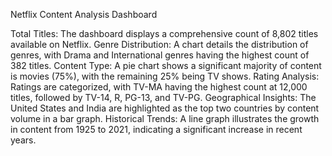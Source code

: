 Netflix Content Analysis Dashboard

Total Titles: The dashboard displays a comprehensive count of 8,802 titles available on Netflix.
Genre Distribution: A chart details the distribution of genres, with Drama and International genres having the highest count of 382 titles.
Content Type: A pie chart shows a significant majority of content is movies (75%), with the remaining 25% being TV shows.
Rating Analysis: Ratings are categorized, with TV-MA having the highest count at 12,000 titles, followed by TV-14, R, PG-13, and TV-PG.
Geographical Insights: The United States and India are highlighted as the top two countries by content volume in a bar graph.
Historical Trends: A line graph illustrates the growth in content from 1925 to 2021, indicating a significant increase in recent years.
